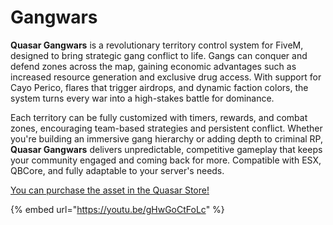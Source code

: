 # Gangwars

**Quasar Gangwars** is a revolutionary territory control system for FiveM, designed to bring strategic gang conflict to life. Gangs can conquer and defend zones across the map, gaining economic advantages such as increased resource generation and exclusive drug access. With support for Cayo Perico, flares that trigger airdrops, and dynamic faction colors, the system turns every war into a high-stakes battle for dominance.

Each territory can be fully customized with timers, rewards, and combat zones, encouraging team-based strategies and persistent conflict. Whether you're building an immersive gang hierarchy or adding depth to criminal RP, **Quasar Gangwars** delivers unpredictable, competitive gameplay that keeps your community engaged and coming back for more. Compatible with ESX, QBCore, and fully adaptable to your server's needs.

[You can purchase the asset in the Quasar Store!](https://www.quasar-store.com/scripts/gangwars)

{% embed url="https://youtu.be/gHwGoCtFoLc" %}
